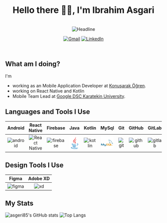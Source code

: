 <h1 align="center">Hello there 👋🏻, I'm Ibrahim Asgari </h1>

<br/>

<div align=center>
  <img src="https://readme-typing-svg.herokuapp.com?size=32&duration=3000&background=8D2FD600&center=true&vCenter=true&lines=I+am+Software+Engineer" alt="Headline" />
</div>

<p align="center">
  <a href="iasgeri456@gmail.com"><img src="https://img.icons8.com/bubbles/75/000000/gmail.png" alt="Gmail"/></a>
	<a href="https://www.linkedin.com/in/ibrahim-asgari-/"><img src="https://img.icons8.com/bubbles/75/000000/linkedin.png" alt="LinkedIn"/></a>
</p>

<br/>

<h2 align="left">What am I doing?</h2>

I'm
* working as an Mobile Application Developer at [Konuşarak Öğren](https://www.konusarakogren.com/).
* working on React Native and Kotlin
* Mobile Team Lead at [Google DSC Karatekin University](https://www.linkedin.com/company/dsckaratekin/).


<h2 align="left">Languages and Tools I Use</h2>

| Android | React Native | Firebase | Java | Kotlin |  MySql | Git | GitHub |  GitLab | 
| :-: | :-: | :-: | :-: | :-: | :-: | :-: | :-: | :-: |
|<img align="center" src="https://developer.android.com/images/logos/android.svg" alt="android" width="40" height="40"/>|<img align="center" src="https://cdn.worldvectorlogo.com/logos/react-native-1.svg" alt="React Native" width="40" height="40"/>|<img align="center" src="https://www.vectorlogo.zone/logos/firebase/firebase-icon.svg" alt="firebase" width="40" height="40"/>|<img align="center" src="https://raw.githubusercontent.com/devicons/devicon/master/icons/java/java-original.svg" alt="java" width="40" height="40"/>|<img align="center" src="https://www.vectorlogo.zone/logos/kotlinlang/kotlinlang-icon.svg" alt="kotlin" width="40" height="40"/>|<img align="center" src="https://raw.githubusercontent.com/devicons/devicon/master/icons/mysql/mysql-original-wordmark.svg" alt="mysql" width="40" height="40"/>|<img align="center" src="https://www.vectorlogo.zone/logos/git-scm/git-scm-icon.svg" alt="git" width="40" height="40"/>|<img align="center" src="https://www.vectorlogo.zone/logos/github/github-tile.svg" alt="github" width="40" height="40"/>|<img align="center" src="https://www.vectorlogo.zone/logos/gitlab/gitlab-icon.svg" alt="gitlab" width="40" height="40"/>|

<h2 align="left">Design Tools I Use</h2>

| Figma | Adobe XD |
| :-: | :-: |
|<img align="center" src="https://www.vectorlogo.zone/logos/figma/figma-icon.svg" alt="figma" width="40" height="40"/>|<img align="center" src="https://cdn.worldvectorlogo.com/logos/adobe-xd.svg" alt="xd" width="40" height="40"/>|

<h2 align="left">My Stats</h2>

![asgeri85's GitHub stats](https://github-readme-stats.vercel.app/api?username=asgeri85&show_icons=true&theme=react&hide=stars&count_private=true)
![Top Langs](https://github-readme-stats.vercel.app/api/top-langs/?username=asgeri85&layout=compact&theme=react&hide=html)
<!--
**asgeri85/asgeri85** is a ✨ _special_ ✨ repository because its `README.md` (this file) appears on your GitHub profile.

Here are some ideas to get you started:

- 🔭 I’m currently working on ...
- 🌱 I’m currently learning ...
- 👯 I’m looking to collaborate on ...
- 🤔 I’m looking for help with ...
- 💬 Ask me about ...
- 📫 How to reach me: ...
- 😄 Pronouns: ...
- ⚡ Fun fact: ...
-->

